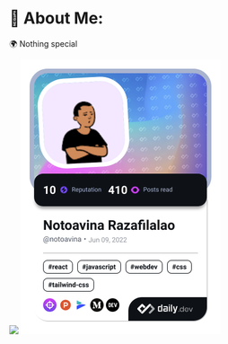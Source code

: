 # 💫 About Me:
🌍  Nothing special


<img src='https://randommeme-five.vercel.app/' style="height: 400px;"/>
<a href="https://app.daily.dev/notoavina"><img src="./devcard.png" width="356" alt="Notoavina Razafilalao's Dev Card"/></a>
